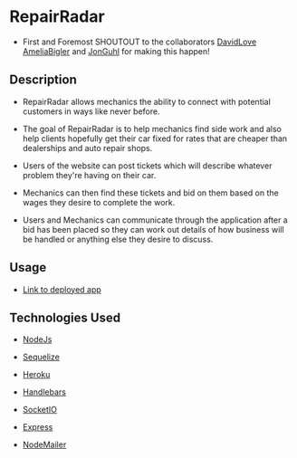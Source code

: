 # RepairRadar 
 
- First and Foremost SHOUTOUT to the collaborators [DavidLove](https://github.com/Cyril1743) [AmeliaBigler](https://github.com/AmeliaBigler) and [JonGuhl](https://github.com/JonathanGuhl) for making this happen! 

## Description

- RepairRadar allows mechanics the ability to connect with potential customers in ways like never before. 

- The goal of RepairRadar is to help mechanics find side work and also help clients hopefully get their car fixed for rates that are cheaper than dealerships and auto repair shops.

- Users of the website can post tickets which will describe whatever problem they're having on their car. 

- Mechanics can then find these tickets and bid on them based on the wages they desire to complete the work.

- Users and Mechanics can communicate through the application after a bid has been placed so they can work out details of how business will be handled or anything else they desire to discuss.

## Usage

- [Link to deployed app](https://damp-oasis-29946.herokuapp.com/)

## Technologies Used 

- [NodeJs](https://nodejs.org/en/download/)

- [Sequelize](https://sequelize.org/api/v6/class/src/sequelize.js~sequelize)

- [Heroku](https://id.heroku.com/login)

- [Handlebars](https://handlebarsjs.com/)

- [SocketIO](https://socket.io/)

- [Express](https://expressjs.com/)

- [NodeMailer](https://nodemailer.com/about/)

